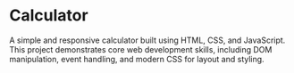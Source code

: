 # Calculator
A simple and responsive calculator built using HTML, CSS, and JavaScript. This project demonstrates core web development skills, including DOM manipulation, event handling, and modern CSS for layout and styling.
